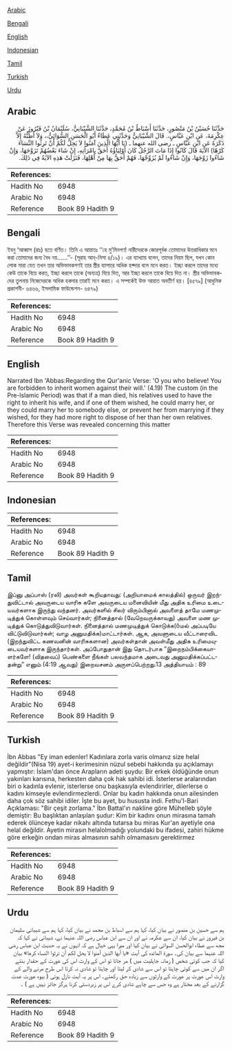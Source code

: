 [Arabic](#arabic)

[Bengali](#bengali)

[English](#english)

[Indonesian](#indonesian)

[Tamil](#tamil)

[Turkish](#turkish)

[Urdu](#urdu)

## Arabic


<div dir="rtl" lang="ar" style={{fontSize:'larger',backgroundColor:'#f8f9fa',padding:20}}>
حَدَّثَنَا حُسَيْنُ بْنُ مَنْصُورٍ، حَدَّثَنَا أَسْبَاطُ بْنُ مُحَمَّدٍ، حَدَّثَنَا الشَّيْبَانِيُّ، سُلَيْمَانُ بْنُ فَيْرُوزَ عَنْ عِكْرِمَةَ، عَنِ ابْنِ عَبَّاسٍ،‏.‏ قَالَ الشَّيْبَانِيُّ وَحَدَّثَنِي عَطَاءٌ أَبُو الْحَسَنِ السُّوَائِيُّ،، وَلاَ أَظُنُّهُ إِلاَّ ذَكَرَهُ عَنِ ابْنِ عَبَّاسٍ ـ رضى الله عنهما ـ ‏(‏يَا أَيُّهَا الَّذِينَ آمَنُوا لاَ يَحِلُّ لَكُمْ أَنْ تَرِثُوا النِّسَاءَ كَرْهًا‏)‏ الآيَةَ قَالَ كَانُوا إِذَا مَاتَ الرَّجُلُ كَانَ أَوْلِيَاؤُهُ أَحَقَّ بِامْرَأَتِهِ، إِنْ شَاءَ بَعْضُهُمْ تَزَوَّجَهَا، وَإِنْ شَاءُوا زَوَّجَهَا، وَإِنْ شَاءُوا لَمْ يُزَوِّجْهَا، فَهُمْ أَحَقُّ بِهَا مِنْ أَهْلِهَا، فَنَزَلَتْ هَذِهِ الآيَةُ فِي ذَلِكَ‏.‏
</div>
<div style={{backgroundColor:'#f8f9fa',padding:20, marginBottom: 10}}><table> <thead> <tr> <th>References:</th> <th></th> </tr> </thead> <tbody><tr><td>Hadith No</td><td>6948</td></tr><tr><td>Arabic No</td><td>6948</td></tr><tr><td>Reference</td><td>Book 89 Hadith 9</td></tr></tbody></table></div>

## Bengali


<div dir="ltr" lang="bn" style={{fontSize:'larger',backgroundColor:'#f8f9fa',padding:20}}>
ইবনু ‘আব্বাস (রাঃ) হতে বর্ণিত। তিনি এ আয়াতঃ ‘‘হে মু’মিনগণ! নারীদেরকে জোরপূর্বক তোমাদের উত্তরাধিকার মনে করা তোমাদের জন্য বৈধ নয়......’’- (সূরাহ আন্-নিসা ৪/১৯)। এর ব্যাখ্যায় বলেন, তাদের নিয়ম ছিল, যখন কোন লোক মারা যেত তখন তার অভিভাবকগণই তার স্ত্রীর ব্যাপারে অধিক হক্দার বলে মনে করত। ইচ্ছা করলে তাদের মধ্যে কেউ তাকে বিয়ে করত, ইচ্ছা করলে তাকে (অন্যত্র) বিয়ে দিত, আর ইচ্ছা করলে তাকে বিয়ে দিত না। স্ত্রীর অভিভাবকদের তুলনায় নিজেদেরকে অধিক হকদার তারাই মনে করত। এ সম্পর্কেই উক্ত আয়াত অবতীর্ণ হয়। [৪৫৭৯] (আধুনিক প্রকাশনী- ৬৪৬৬, ইসলামিক ফাউন্ডেশন- ৬৪৭৯)
</div>
<div style={{backgroundColor:'#f8f9fa',padding:20, marginBottom: 10}}><table> <thead> <tr> <th>References:</th> <th></th> </tr> </thead> <tbody><tr><td>Hadith No</td><td>6948</td></tr><tr><td>Arabic No</td><td>6948</td></tr><tr><td>Reference</td><td>Book 89 Hadith 9</td></tr></tbody></table></div>

## English


<div dir="ltr" lang="en" style={{fontSize:'larger',backgroundColor:'#f8f9fa',padding:20}}>
Narrated Ibn 'Abbas:Regarding the Qur'anic Verse: 'O you who believe! You are forbidden to inherit women against their will.' (4.19) The custom (in the Pre-lslamic Period) was that if a man died, his relatives used to have the right to inherit his wife, and if one of them wished, he could marry her, or they could marry her to somebody else, or prevent her from marrying if they wished, for they had more right to dispose of her than her own relatives. Therefore this Verse was revealed concerning this matter
</div>
<div style={{backgroundColor:'#f8f9fa',padding:20, marginBottom: 10}}><table> <thead> <tr> <th>References:</th> <th></th> </tr> </thead> <tbody><tr><td>Hadith No</td><td>6948</td></tr><tr><td>Arabic No</td><td>6948</td></tr><tr><td>Reference</td><td>Book 89 Hadith 9</td></tr></tbody></table></div>

## Indonesian


<div dir="ltr" lang="id" style={{fontSize:'larger',backgroundColor:'#f8f9fa',padding:20}}>

</div>
<div style={{backgroundColor:'#f8f9fa',padding:20, marginBottom: 10}}><table> <thead> <tr> <th>References:</th> <th></th> </tr> </thead> <tbody><tr><td>Hadith No</td><td>6948</td></tr><tr><td>Arabic No</td><td>6948</td></tr><tr><td>Reference</td><td>Book 89 Hadith 9</td></tr></tbody></table></div>

## Tamil


<div dir="ltr" lang="ta" style={{fontSize:'larger',backgroundColor:'#f8f9fa',padding:20}}>
இப்னு அப்பாஸ் (ரலி) அவர்கள் கூறியதாவது: (அறியாமைக் காலத்தில்) ஒருவர் இறந்துவிட்டால் அவருடைய வாரிசு களே அவருடைய மனைவியின் மீது அதிக உரிமை உடையவர்களாக இருந்து வந்தனர். அவர்களில் சிலர் விரும்பினால் அவளைத் தாமே மணமுடித்துக் கொள்ளவும் செய்வார்கள்; நினைத்தால் (வேறெவருக்காவது) அவளை மண முடித்துக் கொடுத்துவிடுவார்கள். நினைத்தால் மணமுடித்துக் கொடுக்க(ôமல் அப்படியே விட்டுவிடுவார்கள்; வாழ அனுமதிக்க)மாட்டார்கள். ஆக, அவளுடைய வீட்டாரைவிட (இறந்துவிட்ட கணவனின் வாரிசுகளான) அவர்கள்தான் அவள்மீது அதிக உரிமையுடையவர்களாக இருந்தார்கள். அப்போதுதான் இது தொடர்பாக “இறைநம்பிக்கையாளர்களே! (விதவைப்) பெண்களை நீங்கள் பலவந்தமாக அடைவது அனுமதிக்கப்பட்டதன்று” எனும் (4:19 ஆவது) இறைவசனம் அருளப்பெற்றது.13 அத்தியாயம் : 89
</div>
<div style={{backgroundColor:'#f8f9fa',padding:20, marginBottom: 10}}><table> <thead> <tr> <th>References:</th> <th></th> </tr> </thead> <tbody><tr><td>Hadith No</td><td>6948</td></tr><tr><td>Arabic No</td><td>6948</td></tr><tr><td>Reference</td><td>Book 89 Hadith 9</td></tr></tbody></table></div>

## Turkish


<div dir="ltr" lang="tr" style={{fontSize:'larger',backgroundColor:'#f8f9fa',padding:20}}>
İbn Abbas "Ey iman edenler! Kadınlara zorla varis olmanız size helal değildir"(Nisa 19) ayet-i kerimesinin nüzul sebebi hakkında şu açıklamayı yapmıştır: İslam'dan önce Arapların adeti şuydu: Bir erkek öldüğünde onun yakınları karısına, herkesten daha çok hak sahibi idi. İsterlerse aralarından biri o kadınla evlenir, isterlerse onu başkasıyla evlendirirler, dilerlerse o kadını kimseyle evlendirmezlerdi. Onlar bu kadın hakkında onun ailesinden daha çok söz sahibi idiler. İşte bu ayet, bu hususta indi. Fethu'l-Bari Açıklaması: "Bir çeşit zorlama." İbn Battal'ın nakline göre Mühelleb şöyle demiştir: Bu başlıktan anlaşılan şudur: Kim bir kadını onun mirasına tamah ederek ölünceye kadar nikahı altında tutarsa bu miras Kur'an ayetiyle ona helal değildir. Ayetin mirasın helalolmadığı yolundaki bu ifadesi, zahiri hükme göre erkeğin ondan miras almasının sahih olmamasını gerektirmez
</div>
<div style={{backgroundColor:'#f8f9fa',padding:20, marginBottom: 10}}><table> <thead> <tr> <th>References:</th> <th></th> </tr> </thead> <tbody><tr><td>Hadith No</td><td>6948</td></tr><tr><td>Arabic No</td><td>6948</td></tr><tr><td>Reference</td><td>Book 89 Hadith 9</td></tr></tbody></table></div>

## Urdu


<div dir="rtl" lang="ur" style={{fontSize:'larger',backgroundColor:'#f8f9fa',padding:20}}>
ہم سے حسین بن منصور نے بیان کیا، کہا ہم سے اسباط بن محمد نے بیان کیا، کہا ہم سے شیبانی سلیمان بن فیروز نے بیان کیا، ان سے عکرمہ نے اور ان سے ابن عباس رضی اللہ عنہما نے، شیبانی نے کہا کہ مجھ سے عطاء ابوالحسن السوائی نے بیان کیا اور میرا یہی خیال ہے کہ انہوں نے یہ حدیث ابن عباس رضی اللہ عنہما سے بیان کی۔ سورۃ المائدہ کی آیت «يا أيها الذين آمنوا لا يحل لكم أن ترثوا النساء كرها‏» بیان کیا کہ جب کوئی شخص ( زمانہ جاہلیت میں ) مر جاتا تو اس کے وارث اس کی عورت کے حقدار بنتے اگر ان میں سے کوئی چاہتا تو اس سے شادی کر لیتا اور چاہتا تو شادی نہ کرتا اس طرح مرنے والے کے وارث اس عورت پر عورت کے وارثوں سے زیادہ حق رکھتے۔ اس پر یہ آیت نازل ہوئی ( بیوہ عورت عدت گزارنے کے بعد مختار ہے وہ جس سے چاہے شادی کرے اس پر زبردستی کرنا ہرگز جائز نہیں ہے ) ۔
</div>
<div style={{backgroundColor:'#f8f9fa',padding:20, marginBottom: 10}}><table> <thead> <tr> <th>References:</th> <th></th> </tr> </thead> <tbody><tr><td>Hadith No</td><td>6948</td></tr><tr><td>Arabic No</td><td>6948</td></tr><tr><td>Reference</td><td>Book 89 Hadith 9</td></tr></tbody></table></div>